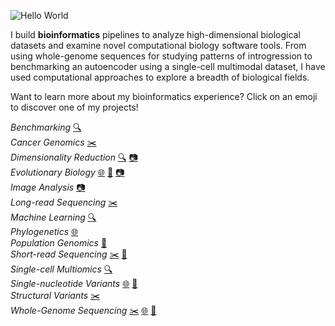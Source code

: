 ![Hello World](https://github.com/kbfeldmann/kbfeldmann/assets/47021794/d4c5460a-c4e3-472c-bbe4-3e4149c5c77f)

I build **bioinformatics** pipelines to analyze high-dimensional biological datasets and examine novel computational biology software tools. From using whole-genome sequences for studying patterns of introgression to benchmarking an autoencoder using a single-cell multimodal dataset, I have used computational approaches to explore a breadth of biological fields.

Want to learn more about my bioinformatics experience? Click on an emoji to discover one of my projects!

*Benchmarking* [🔍](https://github.com/kbfeldmann/benchmark-autoencoder)  
*Cancer Genomics* [✂️](https://github.com/kbfeldmann/cancer-structural-variants)  
*Dimensionality Reduction* [🔍](https://github.com/kbfeldmann/benchmark-autoencoder) [📷](https://github.com/kbfeldmann/plumage-photography)  
*Evolutionary Biology* [🌐](https://github.com/kbfeldmann/SARS2-mut-fitness) [🐥](https://github.com/kbfeldmann/whole-genome-introgression) [📷](https://github.com/kbfeldmann/plumage-photography)  
*Image Analysis* [📷](https://github.com/kbfeldmann/plumage-photography)  
*Long-read Sequencing* [✂️](https://github.com/kbfeldmann/cancer-structural-variants)  
*Machine Learning* [🔍](https://github.com/kbfeldmann/benchmark-autoencoder)  
*Phylogenetics* [🌐](https://github.com/kbfeldmann/SARS2-mut-fitness)  
*Population Genomics* [🐥](https://github.com/kbfeldmann/whole-genome-introgression)  
*Short-read Sequencing* [✂️](https://github.com/kbfeldmann/cancer-structural-variants) [🐥](https://github.com/kbfeldmann/whole-genome-introgression)  
*Single-cell Multiomics* [🔍](https://github.com/kbfeldmann/benchmark-autoencoder)  
*Single-nucleotide Variants* [🌐](https://github.com/kbfeldmann/SARS2-mut-fitness) [🐥](https://github.com/kbfeldmann/whole-genome-introgression)  
*Structural Variants* [✂️](https://github.com/kbfeldmann/cancer-structural-variants)  
*Whole-Genome Sequencing* [✂️](https://github.com/kbfeldmann/cancer-structural-variants) [🌐](https://github.com/kbfeldmann/SARS2-mut-fitness) [🐥](https://github.com/kbfeldmann/whole-genome-introgression)
